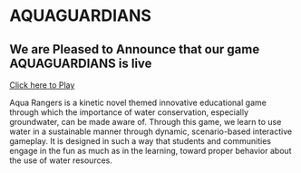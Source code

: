 # AQUAGUARDIANS
## We are Pleased to Announce that our game AQUAGUARDIANS is live
[Click here to Play](https://sk66641.itch.io/aquaguardians)

Aqua Rangers is a kinetic novel themed innovative educational game through which the importance of water conservation, especially groundwater, can be made aware of. 
Through this game, we learn to use water in a sustainable manner through dynamic, scenario-based interactive gameplay. It is designed in such a way that students and 
communities engage in the fun as much as in the learning, toward proper behavior about the use of water resources.
